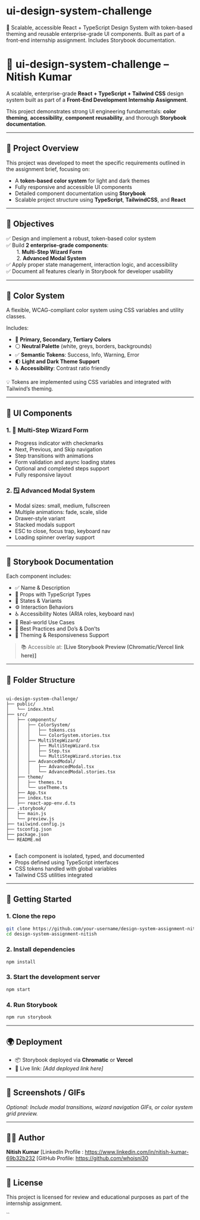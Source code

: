 # ui-design-system-challenge
🎨 Scalable, accessible React + TypeScript Design System with token-based theming and reusable enterprise-grade UI components. Built as part of a front-end internship assignment. Includes Storybook documentation.

# 🎨 ui-design-system-challenge – Nitish Kumar

A scalable, enterprise-grade **React + TypeScript + Tailwind CSS** design system built as part of a **Front-End Development Internship Assignment**.

This project demonstrates strong UI engineering fundamentals: **color theming**, **accessibility**, **component reusability**, and thorough **Storybook documentation**.

---

## 📁 Project Overview

This project was developed to meet the specific requirements outlined in the assignment brief, focusing on:

- A **token-based color system** for light and dark themes
- Fully responsive and accessible UI components
- Detailed component documentation using **Storybook**
- Scalable project structure using **TypeScript**, **TailwindCSS**, and **React**

---

## 🎯 Objectives

✅ Design and implement a robust, token-based color system  
✅ Build **2 enterprise-grade components**:  
  1. **Multi-Step Wizard Form**  
  2. **Advanced Modal System**  
✅ Apply proper state management, interaction logic, and accessibility  
✅ Document all features clearly in Storybook for developer usability

---

## 🧱 Color System

A flexible, WCAG-compliant color system using CSS variables and utility classes.

Includes:

- 🎨 **Primary, Secondary, Tertiary Colors**
- ⚪ **Neutral Palette** (white, greys, borders, backgrounds)
- ✅ **Semantic Tokens**: Success, Info, Warning, Error
- 🌓 **Light and Dark Theme Support**
- ♿ **Accessibility**: Contrast ratio friendly

💡 Tokens are implemented using CSS variables and integrated with Tailwind’s theming.

---

## 🧩 UI Components

### 1. 🧭 Multi-Step Wizard Form

- Progress indicator with checkmarks
- Next, Previous, and Skip navigation
- Step transitions with animations
- Form validation and async loading states
- Optional and completed steps support
- Fully responsive layout

### 2. 🪟 Advanced Modal System

- Modal sizes: small, medium, fullscreen
- Multiple animations: fade, scale, slide
- Drawer-style variant
- Stacked modals support
- ESC to close, focus trap, keyboard nav
- Loading spinner overlay support

---

## 📘 Storybook Documentation

Each component includes:

- ✅ Name & Description
- 🔧 Props with TypeScript Types
- 🔁 States & Variants
- ⚙️ Interaction Behaviors
- ♿ Accessibility Notes (ARIA roles, keyboard nav)
- 🧩 Real-world Use Cases
- 🧠 Best Practices and Do’s & Don’ts
- 🎨 Theming & Responsiveness Support

> 📚 Accessible at: **[Live Storybook Preview (Chromatic/Vercel link here)]**

---

## 📂 Folder Structure

```

ui-design-system-challenge/
├── public/
│   └── index.html
├── src/
│   ├── components/
│   │   ├── ColorSystem/
│   │   │   ├── tokens.css
│   │   │   └── ColorSystem.stories.tsx
│   │   ├── MultiStepWizard/
│   │   │   ├── MultiStepWizard.tsx
│   │   │   ├── Step.tsx
│   │   │   └── MultiStepWizard.stories.tsx
│   │   ├── AdvancedModal/
│   │   │   ├── AdvancedModal.tsx
│   │   │   └── AdvancedModal.stories.tsx
│   ├── theme/
│   │   ├── themes.ts
│   │   └── useTheme.ts
│   ├── App.tsx
│   ├── index.tsx
│   ├── react-app-env.d.ts
├── .storybook/
│   ├── main.js
│   └── preview.js
├── tailwind.config.js
├── tsconfig.json
├── package.json
└── README.md


````

- Each component is isolated, typed, and documented
- Props defined using TypeScript interfaces
- CSS tokens handled with global variables
- Tailwind CSS utilities integrated

---

## 🚀 Getting Started

### 1. Clone the repo

```bash
git clone https://github.com/your-username/design-system-assignment-nitish.git
cd design-system-assignment-nitish
````

### 2. Install dependencies

```bash
npm install
```

### 3. Start the development server

```bash
npm start
```

### 4. Run Storybook

```bash
npm run storybook
```

---

## 🌍 Deployment

* 📦 Storybook deployed via **Chromatic** or **Vercel**
* 📌 Live link: *\[Add deployed link here]*

---

## 📸 Screenshots / GIFs

*Optional: Include modal transitions, wizard navigation GIFs, or color system grid preview.*

---

## 🧑‍💻 Author

**Nitish Kumar**
\[LinkedIn Profile : https://www.linkedin.com/in/nitish-kumar-69b32b232
\[GitHub Profile: https://github.com/whoisni30

---

## 📄 License

This project is licensed for review and educational purposes as part of the internship assignment.

``

